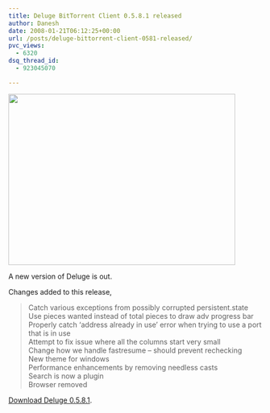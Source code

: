 ```yaml
---
title: Deluge BitTorrent Client 0.5.8.1 released
author: Danesh
date: 2008-01-21T06:12:25+00:00
url: /posts/deluge-bittorrent-client-0581-released/
pvc_views:
  - 6320
dsq_thread_id:
  - 923045070

---
```

<img loading="lazy" src="http://farm3.static.flickr.com/2018/2208029527_8cb0eca62c_o.jpg" height="340" width="450" />

A new version of Deluge is out.

Changes added to this release,

> Catch various exceptions from possibly corrupted persistent.state  
> Use pieces wanted instead of total pieces to draw adv progress bar  
> Properly catch &#8216;address already in use&#8217; error when trying to use a port that is in use  
> Attempt to fix issue where all the columns start very small  
> Change how we handle fastresume &#8211; should prevent rechecking  
> New theme for windows  
> Performance enhancements by removing needless casts  
> Search is now a plugin  
> Browser removed

[Download Deluge 0.5.8.1][1].

 [1]: http://www.deluge-torrent.org/downloads.php